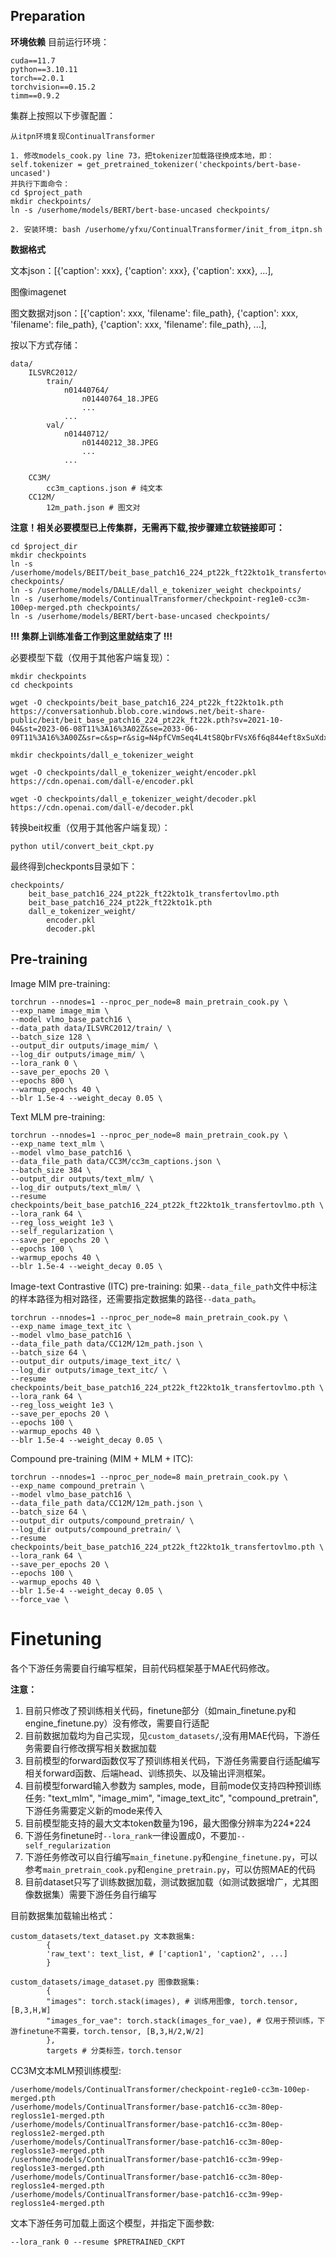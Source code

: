 ##  Preparation
**环境依赖**
目前运行环境：
```
cuda==11.7
python==3.10.11
torch==2.0.1
torchvision==0.15.2
timm==0.9.2
```
集群上按照以下步骤配置：
```
从itpn环境复现ContinualTransformer
 
1. 修改models_cook.py line 73，把tokenizer加载路径换成本地，即：
self.tokenizer = get_pretrained_tokenizer('checkpoints/bert-base-uncased')
并执行下面命令：
cd $project_path
mkdir checkpoints/
ln -s /userhome/models/BERT/bert-base-uncased checkpoints/

2. 安装环境: bash /userhome/yfxu/ContinualTransformer/init_from_itpn.sh 

```


**数据格式**

文本json：[{'caption': xxx}, {'caption': xxx}, {'caption': xxx}, ...], 

图像imagenet

图文数据对json：[{'caption': xxx, 'filename': file_path}, {'caption': xxx, 'filename': file_path}, {'caption': xxx, 'filename': file_path}, ...],

按以下方式存储：

```
data/
    ILSVRC2012/
        train/
            n01440764/
                n01440764_18.JPEG
                ...
            ...
        val/
            n01440712/
                n01440212_38.JPEG
                ...
            ...
    
    CC3M/
        cc3m_captions.json # 纯文本
    CC12M/
        12m_path.json # 图文对

```

**注意！相关必要模型已上传集群，无需再下载,按步骤建立软链接即可：**
```
cd $project_dir
mkdir checkpoints
ln -s /userhome/models/BEIT/beit_base_patch16_224_pt22k_ft22kto1k_transfertovlmo.pth checkpoints/
ln -s /userhome/models/DALLE/dall_e_tokenizer_weight checkpoints/
ln -s /userhome/models/ContinualTransformer/checkpoint-reg1e0-cc3m-100ep-merged.pth checkpoints/
ln -s /userhome/models/BERT/bert-base-uncased checkpoints/
```
**!!! 集群上训练准备工作到这里就结束了 !!!**

必要模型下载（仅用于其他客户端复现）：
```
mkdir checkpoints
cd checkpoints

wget -O checkpoints/beit_base_patch16_224_pt22k_ft22kto1k.pth https://conversationhub.blob.core.windows.net/beit-share-public/beit/beit_base_patch16_224_pt22k_ft22k.pth?sv=2021-10-04&st=2023-06-08T11%3A16%3A02Z&se=2033-06-09T11%3A16%3A00Z&sr=c&sp=r&sig=N4pfCVmSeq4L4tS8QbrFVsX6f6q844eft8xSuXdxU48%3D

mkdir checkpoints/dall_e_tokenizer_weight

wget -O checkpoints/dall_e_tokenizer_weight/encoder.pkl https://cdn.openai.com/dall-e/encoder.pkl

wget -O checkpoints/dall_e_tokenizer_weight/decoder.pkl https://cdn.openai.com/dall-e/decoder.pkl

```
转换beit权重（仅用于其他客户端复现）：
```
python util/convert_beit_ckpt.py
```
最终得到checkponts目录如下：
```
checkpoints/
    beit_base_patch16_224_pt22k_ft22kto1k_transfertovlmo.pth
    beit_base_patch16_224_pt22k_ft22kto1k.pth
    dall_e_tokenizer_weight/
        encoder.pkl
        decoder.pkl
```



## Pre-training

Image MIM pre-training:
```
torchrun --nnodes=1 --nproc_per_node=8 main_pretrain_cook.py \
--exp_name image_mim \
--model vlmo_base_patch16 \
--data_path data/ILSVRC2012/train/ \
--batch_size 128 \
--output_dir outputs/image_mim/ \
--log_dir outputs/image_mim/ \
--lora_rank 0 \
--save_per_epochs 20 \
--epochs 800 \
--warmup_epochs 40 \
--blr 1.5e-4 --weight_decay 0.05 \
```

Text MLM pre-training:
```
torchrun --nnodes=1 --nproc_per_node=8 main_pretrain_cook.py \
--exp_name text_mlm \
--model vlmo_base_patch16 \
--data_file_path data/CC3M/cc3m_captions.json \
--batch_size 384 \
--output_dir outputs/text_mlm/ \
--log_dir outputs/text_mlm/ \
--resume checkpoints/beit_base_patch16_224_pt22k_ft22kto1k_transfertovlmo.pth \
--lora_rank 64 \
--reg_loss_weight 1e3 \
--self_regularization \
--save_per_epochs 20 \
--epochs 100 \
--warmup_epochs 40 \
--blr 1.5e-4 --weight_decay 0.05 \
```

Image-text Contrastive (ITC) pre-training:
如果`--data_file_path`文件中标注的样本路径为相对路径，还需要指定数据集的路径`--data_path`。
```
torchrun --nnodes=1 --nproc_per_node=8 main_pretrain_cook.py \
--exp_name image_text_itc \
--model vlmo_base_patch16 \
--data_file_path data/CC12M/12m_path.json \
--batch_size 64 \
--output_dir outputs/image_text_itc/ \
--log_dir outputs/image_text_itc/ \
--resume checkpoints/beit_base_patch16_224_pt22k_ft22kto1k_transfertovlmo.pth \
--lora_rank 64 \
--reg_loss_weight 1e3 \
--save_per_epochs 20 \
--epochs 100 \
--warmup_epochs 40 \
--blr 1.5e-4 --weight_decay 0.05 \
```

Compound pre-training (MIM + MLM + ITC):
```
torchrun --nnodes=1 --nproc_per_node=8 main_pretrain_cook.py \
--exp_name compound_pretrain \
--model vlmo_base_patch16 \
--data_file_path data/CC12M/12m_path.json \
--batch_size 64 \
--output_dir outputs/compound_pretrain/ \
--log_dir outputs/compound_pretrain/ \
--resume checkpoints/beit_base_patch16_224_pt22k_ft22kto1k_transfertovlmo.pth \
--lora_rank 64 \
--save_per_epochs 20 \
--epochs 100 \
--warmup_epochs 40 \
--blr 1.5e-4 --weight_decay 0.05 \
--force_vae \
```

# Finetuning
各个下游任务需要自行编写框架，目前代码框架基于MAE代码修改。

**注意：**

1. 目前只修改了预训练相关代码，finetune部分（如main_finetune.py和engine_finetune.py）没有修改，需要自行适配
2. 目前数据加载均为自己实现，见`custom_datasets/`,没有用MAE代码，下游任务需要自行修改撰写相关数据加载
3. 目前模型的forward函数仅写了预训练相关代码，下游任务需要自行适配编写相关forward函数、后端head、训练损失、以及输出评测框架。
4. 目前模型forward输入参数为 samples, mode，目前mode仅支持四种预训练任务: "text_mlm", "image_mim", "image_text_itc", "compound_pretrain", 下游任务需要定义新的mode来传入
5. 目前模型能支持的最大文本token数量为196，最大图像分辨率为224*224
6. 下游任务finetune时`--lora_rank`一律设置成0，不要加`--self_regularization`
7. 下游任务修改可以自行编写`main_finetune.py`和`engine_finetune.py`，可以参考`main_pretrain_cook.py`和`engine_pretrain.py`，可以仿照MAE的代码 
8. 目前dataset只写了训练数据加载，测试数据加载（如测试数据增广，尤其图像数据集）需要下游任务自行编写

目前数据集加载输出格式：
```
custom_datasets/text_dataset.py 文本数据集:
        {
        'raw_text': text_list, # ['caption1', 'caption2', ...]
        }

custom_datasets/image_dataset.py 图像数据集:
        {
        "images": torch.stack(images), # 训练用图像, torch.tensor, [B,3,H,W]
        "images_for_vae": torch.stack(images_for_vae), # 仅用于预训练，下游finetune不需要，torch.tensor, [B,3,H/2,W/2]
        }, 
        targets # 分类标签，torch.tensor
```

CC3M文本MLM预训练模型:
```
/userhome/models/ContinualTransformer/checkpoint-reg1e0-cc3m-100ep-merged.pth
/userhome/models/ContinualTransformer/base-patch16-cc3m-80ep-regloss1e1-merged.pth
/userhome/models/ContinualTransformer/base-patch16-cc3m-80ep-regloss1e2-merged.pth
/userhome/models/ContinualTransformer/base-patch16-cc3m-80ep-regloss1e3-merged.pth
/userhome/models/ContinualTransformer/base-patch16-cc3m-99ep-regloss1e3-merged.pth
/userhome/models/ContinualTransformer/base-patch16-cc3m-80ep-regloss1e4-merged.pth
/userhome/models/ContinualTransformer/base-patch16-cc3m-99ep-regloss1e4-merged.pth
```

文本下游任务可加载上面这个模型，并指定下面参数:
```
--lora_rank 0 --resume $PRETRAINED_CKPT 
```
